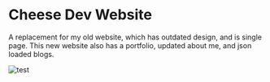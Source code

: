 # Cheese Dev Website

A replacement for my old website, which has outdated design, and is single page.
This new website also has a portfolio, updated about me, and json loaded blogs.

![test](cheesemandev.netlify.app)